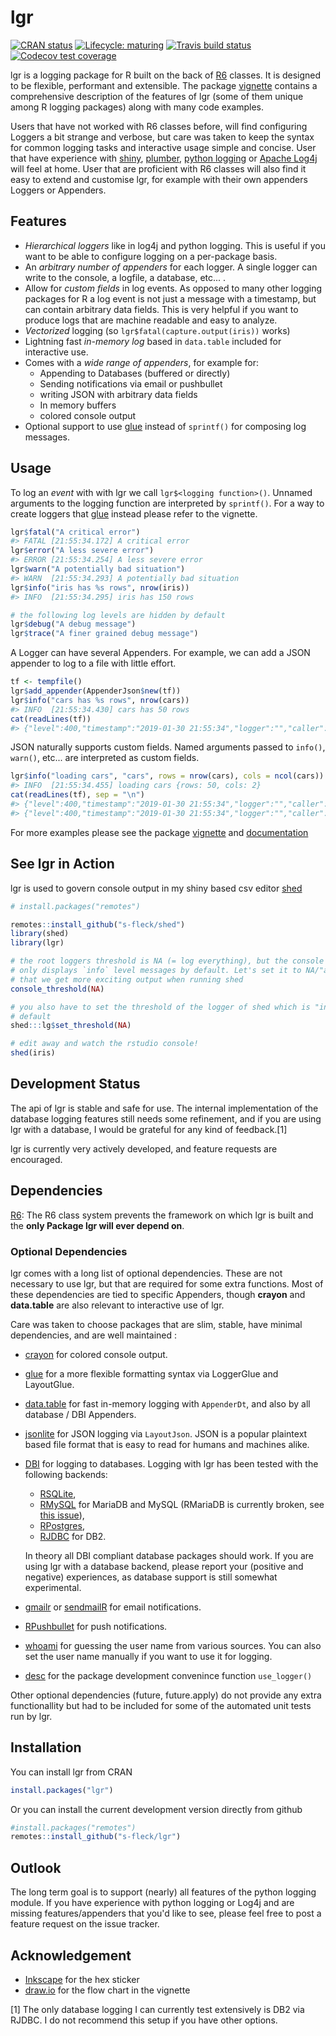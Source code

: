 
<!-- README.md is generated from README.Rmd. Please edit that file -->
lgr
===

[![CRAN status](https://www.r-pkg.org/badges/version/lgr)](https://cran.r-project.org/package=lgr) [![Lifecycle: maturing](https://img.shields.io/badge/lifecycle-maturing-blue.svg)](https://www.tidyverse.org/lifecycle/#maturing) [![Travis build status](https://travis-ci.org/s-fleck/lgr.svg?branch=master)](https://travis-ci.org/s-fleck/lgr) [![Codecov test coverage](https://codecov.io/gh/s-fleck/lgr/branch/master/graph/badge.svg)](https://codecov.io/gh/s-fleck/lgr?branch=master)

lgr is a logging package for R built on the back of [R6](https://github.com/r-lib/R6) classes. It is designed to be flexible, performant and extensible. The package [vignette](https://s-fleck.github.io/lgr/articles/lgr.html) contains a comprehensive description of the features of lgr (some of them unique among R logging packages) along with many code examples.

Users that have not worked with R6 classes before, will find configuring Loggers a bit strange and verbose, but care was taken to keep the syntax for common logging tasks and interactive usage simple and concise. User that have experience with [shiny](https://github.com/rstudio/shiny), [plumber](https://github.com/trestletech/plumber), [python logging](https://docs.python.org/3/library/logging.html) or [Apache Log4j](https://logging.apache.org/log4j/2.x/) will feel at home. User that are proficient with R6 classes will also find it easy to extend and customise lgr, for example with their own appenders Loggers or Appenders.

Features
--------

-   *Hierarchical loggers* like in log4j and python logging. This is useful if you want to be able to configure logging on a per-package basis.
-   An *arbitrary number of appenders* for each logger. A single logger can write to the console, a logfile, a database, etc... .
-   Allow for *custom fields* in log events. As opposed to many other logging packages for R a log event is not just a message with a timestamp, but can contain arbitrary data fields. This is very helpful if you want to produce logs that are machine readable and easy to analyze.
-   *Vectorized* logging (so `lgr$fatal(capture.output(iris))` works)
-   Lightning fast *in-memory log* based in `data.table` included for interactive use.
-   Comes with a *wide range of appenders*, for example for:
    -   Appending to Databases (buffered or directly)
    -   Sending notifications via email or pushbullet
    -   writing JSON with arbitrary data fields
    -   In memory buffers
    -   colored console output
-   Optional support to use [glue](https://glue.tidyverse.org/) instead of `sprintf()` for composing log messages.

Usage
-----

To log an *event* with with lgr we call `lgr$<logging function>()`. Unnamed arguments to the logging function are interpreted by `sprintf()`. For a way to create loggers that [glue](https://glue.tidyverse.org/) instead please refer to the vignette.

``` r
lgr$fatal("A critical error")
#> FATAL [21:55:34.172] A critical error
lgr$error("A less severe error")
#> ERROR [21:55:34.254] A less severe error
lgr$warn("A potentially bad situation")
#> WARN  [21:55:34.293] A potentially bad situation
lgr$info("iris has %s rows", nrow(iris))
#> INFO  [21:55:34.295] iris has 150 rows

# the following log levels are hidden by default
lgr$debug("A debug message")
lgr$trace("A finer grained debug message")
```

A Logger can have several Appenders. For example, we can add a JSON appender to log to a file with little effort.

``` r
tf <- tempfile()
lgr$add_appender(AppenderJson$new(tf))
lgr$info("cars has %s rows", nrow(cars))
#> INFO  [21:55:34.430] cars has 50 rows
cat(readLines(tf))
#> {"level":400,"timestamp":"2019-01-30 21:55:34","logger":"","caller":"eval","msg":"cars has 50 rows"}
```

JSON naturally supports custom fields. Named arguments passed to `info()`, `warn()`, etc... are interpreted as custom fields.

``` r
lgr$info("loading cars", "cars", rows = nrow(cars), cols = ncol(cars))
#> INFO  [21:55:34.455] loading cars {rows: 50, cols: 2}
cat(readLines(tf), sep = "\n")
#> {"level":400,"timestamp":"2019-01-30 21:55:34","logger":"","caller":"eval","msg":"cars has 50 rows"}
#> {"level":400,"timestamp":"2019-01-30 21:55:34","logger":"","caller":"eval","msg":"loading cars","rows":50,"cols":2}
```

For more examples please see the package [vignette](https://s-fleck.github.io/lgr/articles/lgr.html) and [documentation](https://s-fleck.github.io/lgr/)

See lgr in Action
-----------------

lgr is used to govern console output in my shiny based csv editor [shed](https://github.com/s-fleck/shed)

``` r
# install.packages("remotes")

remotes::install_github("s-fleck/shed")
library(shed)
library(lgr)

# the root loggers threshold is NA (= log everything), but the console appender
# only displays `info` level messages by default. Let's set it to NA/"all" so
# that we get more exciting output when running shed
console_threshold(NA)

# you also have to set the threshold of the logger of shed which is "info" by
# default
shed:::lg$set_threshold(NA)

# edit away and watch the rstudio console!
shed(iris)  
```

Development Status
------------------

The api of lgr is stable and safe for use. The internal implementation of the database logging features still needs some refinement, and if you are using lgr with a database, I would be grateful for any kind of feedback.[1]

lgr is currently very actively developed, and feature requests are encouraged.

Dependencies
------------

[R6](https://github.com/r-lib/R6): The R6 class system prevents the framework on which lgr is built and the **only Package lgr will ever depend on**.

### Optional Dependencies

lgr comes with a long list of optional dependencies. These are not necessary to use lgr, but that are required for some extra functions. Most of these dependencies are tied to specific Appenders, though **crayon** and **data.table** are also relevant to interactive use of lgr.

Care was taken to choose packages that are slim, stable, have minimal dependencies, and are well maintained :

-   [crayon](https://github.com/r-lib/crayon) for colored console output.
-   [glue](https://glue.tidyverse.org/) for a more flexible formatting syntax via LoggerGlue and LayoutGlue.
-   [data.table](https://github.com/Rdatatable/) for fast in-memory logging with `AppenderDt`, and also by all database / DBI Appenders.
-   [jsonlite](https://github.com/jeroen/jsonlite) for JSON logging via `LayoutJson`. JSON is a popular plaintext based file format that is easy to read for humans and machines alike.
-   [DBI](https://github.com/r-dbi/DBI) for logging to databases. Logging with lgr has been tested with the following backends:
    -   [RSQLite](https://github.com/r-dbi/RSQLite),
    -   [RMySQL](https://cran.r-project.org/package=RMySQL) for MariaDB and MySQL (RMariaDB is currently broken, see [this issue](https://github.com/r-dbi/RMariaDB/issues/119)),
    -   [RPostgres](https://cran.r-project.org/package=RPostgres),
    -   [RJDBC](https://github.com/s-u/RJDBC) for DB2.

    In theory all DBI compliant database packages should work. If you are using lgr with a database backend, please report your (positive and negative) experiences, as database support is still somewhat experimental.
-   [gmailr](https://cran.r-project.org/package=gmailr) or [sendmailR](https://cran.r-project.org/package=sendmailR) for email notifications.
-   [RPushbullet](https://github.com/eddelbuettel/rpushbullet) for push notifications.
-   [whoami](https://github.com/r-lib/whoami/blob/master/DESCRIPTION) for guessing the user name from various sources. You can also set the user name manually if you want to use it for logging.
-   [desc](https://CRAN.R-project.org/package=desc) for the package development convenince function `use_logger()`

Other optional dependencies (future, future.apply) do not provide any extra functionallity but had to be included for some of the automated unit tests run by lgr.

Installation
------------

You can install lgr from CRAN

``` r
install.packages("lgr")
```

Or you can install the current development version directly from github

``` r
#install.packages("remotes")
remotes::install_github("s-fleck/lgr")
```

Outlook
-------

The long term goal is to support (nearly) all features of the python logging module. If you have experience with python logging or Log4j and are missing features/appenders that you'd like to see, please feel free to post a feature request on the issue tracker.

Acknowledgement
---------------

-   [Inkscape](https://inkscape.org/) for the hex sticker
-   [draw.io](https://draw.io/) for the flow chart in the vignette

[1] The only database logging I can currently test extensively is DB2 via RJDBC. I do not recommend this setup if you have other options.
